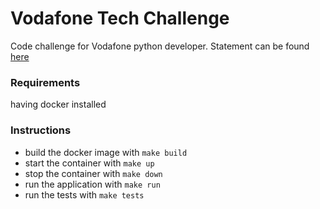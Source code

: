 # Vodafone Tech Challenge

Code challenge for Vodafone python developer. Statement can be found [here](statement.2.0.md)

### Requirements

having docker installed

### Instructions

* build the docker image with `make build`
* start the container with `make up`
* stop the container with `make down`
* run the application with `make run`
* run the tests with `make tests`